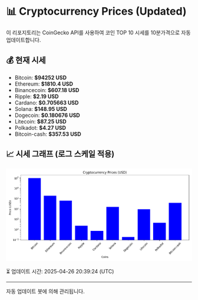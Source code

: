 
# 📊 Cryptocurrency Prices (Updated)

이 리포지토리는 CoinGecko API를 사용하여 코인 TOP 10 시세를 10분가격으로 자동 업데이트합니다.

## 💰 현재 시세
- Bitcoin: **$94252 USD**
- Ethereum: **$1810.4 USD**
- Binancecoin: **$607.18 USD**
- Ripple: **$2.19 USD**
- Cardano: **$0.705663 USD**
- Solana: **$148.95 USD**
- Dogecoin: **$0.180676 USD**
- Litecoin: **$87.25 USD**
- Polkadot: **$4.27 USD**
- Bitcoin-cash: **$357.53 USD**

## 📈 시세 그래프 (로그 스케일 적용)
![Crypto Prices](crypto_prices.png)

⏳ 업데이트 시간: 2025-04-26 20:39:24 (UTC)

---
자동 업데이트 봇에 의해 관리됩니다.
